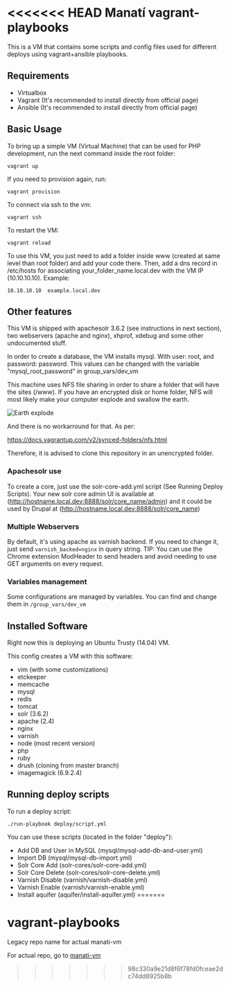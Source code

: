 <<<<<<< HEAD
Manatí vagrant-playbooks
========================

This is a VM that contains some scripts and config files used for different deploys using vagrant+ansible playbooks.

## Requirements

 * Virtualbox
 * Vagrant (It's recommended to install directly from official page)
 * Ansible (It's recommended to install directly from official page)

## Basic Usage

To bring up a simple VM (Virtual Machine) that can be used for PHP development, run the next command inside the root folder:

    vagrant up

If you need to provision again, run:

    vagrant provision

To connect via ssh to the vm:

    vagrant ssh

To restart the VM:

    vagrant reload

To use this VM, you just need to add a folder inside www (created at same level than root folder) and add your code there. Then, add a dns record in /etc/hosts for associating your_folder_name.local.dev with the VM IP (10.10.10.10). Example:

    10.10.10.10  example.local.dev

## Other features

This VM is shipped with apachesolr 3.6.2 (see instructions in next section), two webservers (apache and nginx), xhprof, xdebug and some other undocumented stuff.

In order to create a database, the VM installs mysql. With user: root, and password: password.
This values can be changed with the variable "mysql_root_password" in group_vars/dev_vm

This machine uses NFS file sharing in order to share a folder that will have the sites (/www). If you have an encrypted disk or home folder, NFS will most likely make your computer explode and swallow the earth.

![Earth explode](http://www.contentthatworks.com/blogs/Pauls/wp-content/uploads/2013/05/earth-exploding-o.gif "Earth explode")

And there is no workarround for that. As per:

https://docs.vagrantup.com/v2/synced-folders/nfs.html

Therefore, it is advised to clone this repository in an unencrypted folder.

### Apachesolr use

To create a core, just use the solr-core-add.yml script (See Running Deploy Scripts). Your new solr core admin UI is available at (http://hostname.local.dev:8888/solr/core_name/admin) and it could be used by Drupal at (http://hostname.local.dev:8888/solr/core_name)

### Multiple Webservers

By default, it's using apache as varnish backend. If you need to change it, just send `varnish_backed=nginx` in query string.
TIP: You can use the Chrome extension ModHeader to send headers and avoid needing to use GET arguments on every request.

### Variables management

Some configurations are managed by variables. You can find and change them in `/group_vars/dev_vm`

## Installed Software

Right now this is deploying an Ubuntu Trusty (14.04) VM.

This config creates a VM with this software:
 - vim (with some customizations)
 - etckeeper
 - memcache
 - mysql
 - redis
 - tomcat
 - solr (3.6.2)
 - apache (2.4)
 - nginx
 - varnish  
 - node (most recent version)
 - php
 - ruby
 - drush (cloning from master branch)
 - imagemagick (6.9.2.4)

## Running deploy scripts
To run a deploy script:

    ./run-playbook deploy/script.yml

You can use these scripts (located in the folder "deploy"):
 - Add DB and User in MySQL (mysql/mysql-add-db-and-user.yml)
 - Import DB (mysql/mysql-db-import.yml)
 - Solr Core Add (solr-cores/solr-core-add.yml)
 - Solr Core Delete (solr-cores/solr-core-delete.yml)
 - Varnish Disable (varnish/varnish-disable.yml)
 - Varnish Enable (varnish/varnish-enable.yml)
 - Install aquifer (aquifer/install-aquifer.yml)
=======
# vagrant-playbooks

Legacy repo name for actual manati-vm

For actual repo, go to [manati-vm](https://github.com/ManatiCR/manati-vm)
>>>>>>> 98c330a9e21d8f6f78fd0fceae2dc74dd8925b8b
